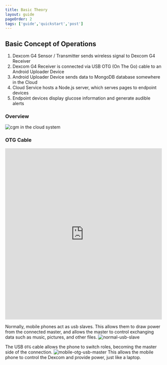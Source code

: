 ```yaml
---
title: Basic Theory
layout: guide
pageOrder: 2
tags: ['guide','quickstart','post']
---
```


## Basic Concept of Operations

  1. Dexcom G4 Sensor / Transmitter sends wireless signal to Dexcom G4
     Receiver
  1. Dexcom G4 Receiver is connected via USB OTG (On The Go) cable to
     an Android Uploader Device
  1. Android Uploader Device sends data to MongoDB database somewhere
     in the Cloud
  1. Cloud Service hosts a Node.js server, which serves pages to
     endpoint devices
  1. Endpoint devices display glucose information and generate audible
     alerts

### Overview
![cgm in the cloud system](http://i.imgur.com/qrrq27j.jpg)

### OTG Cable
<iframe class="imgur-album" width="100%" height="550" frameborder="0" src="http://imgur.com/a/XRnU8/embed"></iframe>

Normally, mobile phones act as usb slaves.  This allows them to draw
power from the connected master, and allows the master to control
exchanging data such as music, pictures, and other files.
![normal-usb-slave](http://i.imgur.com/xvKULj3.jpg)

The USB `OTG` cable allows the phone to switch roles, becoming the
master side of the connection.
![mobile-otg-usb-master](http://i.imgur.com/1MNdt83.jpg)
This allows the mobile phone to control the Dexcom and provide power,
just like a laptop.


